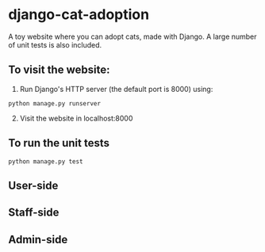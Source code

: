 # django-cat-adoption
A toy website where you can adopt cats, made with Django. A large number of unit tests
is also included.

## To visit the website:

1) Run Django's HTTP server (the default port is 8000) using:
```
python manage.py runserver
```

2) Visit the website in localhost:8000

## To run the unit tests
```
python manage.py test
```

## User-side

## Staff-side

## Admin-side
